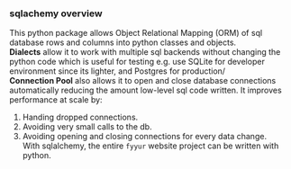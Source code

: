 ### sqlachemy overview
This python package allows Object Relational Mapping (ORM) of sql database rows and columns into python classes and objects. <br>
**Dialects** allow it to work with multiple sql backends without changing the python code which is useful for testing e.g. use SQLite for developer environment since its lighter, and Postgres for production/ <br>
**Connection Pool** also allows it to open and close database connections automatically reducing the amount low-level sql code written. It improves performance at scale by:
1. Handing dropped connections.
2. Avoiding very small calls to the db.
3. Avoiding opening and closing connections for every data change. <br>
With sqlalchemy, the entire `fyyur` website project can be written with python.